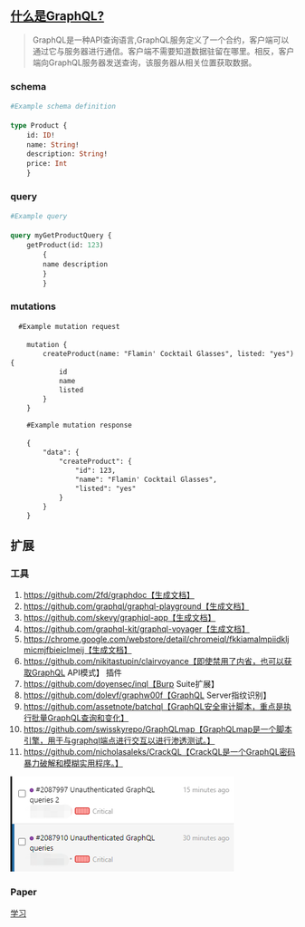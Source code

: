 
## [什么是GraphQL?](https://portswigger.net/web-security/graphql/what-is-graphql)
> GraphQL是一种API查询语言,GraphQL服务定义了一个合约，客户端可以通过它与服务器进行通信。客户端不需要知道数据驻留在哪里。相反，客户端向GraphQL服务器发送查询，该服务器从相关位置获取数据。
### schema
```GraphQL
#Example schema definition 

type Product { 
	id: ID! 
	name: String! 
	description: String! 
	price: Int 
	}


```

### query
```graphql
#Example query 

query myGetProductQuery { 
	getProduct(id: 123) 
		{ 
		name description 
		} 
		}
```

  

### mutations
```
  #Example mutation request

    mutation {
        createProduct(name: "Flamin' Cocktail Glasses", listed: "yes") {
            id
            name
            listed
        }
    }

```

```
    #Example mutation response

    {
        "data": {
            "createProduct": {
                "id": 123,
                "name": "Flamin' Cocktail Glasses",
                "listed": "yes"
            }
        }
    }

```


## 扩展

### 工具
1. https://github.com/2fd/graphdoc【生成文档】
2. https://github.com/graphql/graphql-playground【生成文档】
3. https://github.com/skevy/graphiql-app【生成文档】
4. https://github.com/graphql-kit/graphql-voyager【生成文档】
5. https://chrome.google.com/webstore/detail/chromeiql/fkkiamalmpiidkljmicmjfbieiclmeij【生成文档】
6. https://github.com/nikitastupin/clairvoyance【即使禁用了内省，也可以获取GraphQL API模式】
插件
7. https://github.com/doyensec/inql【Burp Suite扩展】
8. https://github.com/dolevf/graphw00f【GraphQL Server指纹识别】
9. https://github.com/assetnote/batchql【GraphQL安全审计脚本，重点是执行批量GraphQL查询和变化】
10. https://github.com/swisskyrepo/GraphQLmap【GraphQLmap是一个脚本引擎，用于与graphql端点进行交互以进行渗透测试。】
11. https://github.com/nicholasaleks/CrackQL【CrackQL是一个GraphQL密码暴力破解和模糊实用程序。】

![](media/graphlql-bug-money.png)

### Paper
[学习](https://portswigger.net/web-security/graphql)
